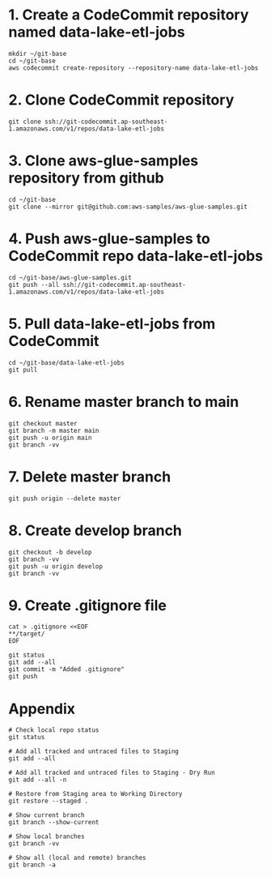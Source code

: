 # 1. Create a CodeCommit repository named data-lake-etl-jobs
```
mkdir ~/git-base
cd ~/git-base
aws codecommit create-repository --repository-name data-lake-etl-jobs
```

# 2. Clone CodeCommit repository
```
git clone ssh://git-codecommit.ap-southeast-1.amazonaws.com/v1/repos/data-lake-etl-jobs
```


# 3. Clone aws-glue-samples repository from github
```
cd ~/git-base
git clone --mirror git@github.com:aws-samples/aws-glue-samples.git
```

# 4. Push aws-glue-samples to CodeCommit repo data-lake-etl-jobs
```
cd ~/git-base/aws-glue-samples.git
git push --all ssh://git-codecommit.ap-southeast-1.amazonaws.com/v1/repos/data-lake-etl-jobs
```

# 5. Pull data-lake-etl-jobs from CodeCommit
```
cd ~/git-base/data-lake-etl-jobs
git pull
```

# 6. Rename master branch to main
```
git checkout master
git branch -m master main
git push -u origin main
git branch -vv
```

# 7. Delete master branch
```
git push origin --delete master
```

# 8. Create develop branch
```
git checkout -b develop
git branch -vv
git push -u origin develop
git branch -vv
```
# 9. Create .gitignore file
```
cat > .gitignore <<EOF
**/target/
EOF

git status
git add --all
git commit -m "Added .gitignore"
git push
```

# Appendix
```
# Check local repo status
git status

# Add all tracked and untraced files to Staging
git add --all

# Add all tracked and untraced files to Staging - Dry Run
git add --all -n

# Restore from Staging area to Working Directory
git restore --staged .

# Show current branch
git branch --show-current

# Show local branches
git branch -vv

# Show all (local and remote) branches
git branch -a




```
